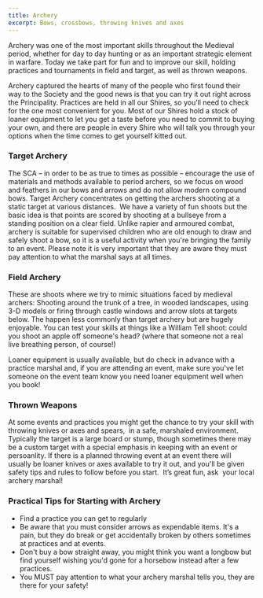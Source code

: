 ```yaml
---
title: Archery
excerpt: Bows, crossbows, throwing knives and axes
---
```

Archery was one of the most important skills throughout the Medieval period, whether  for day to day hunting or as an important strategic element in warfare.  Today we take part for fun and to improve our skill, holding practices and tournaments in field and target, as well as thrown weapons.

Archery captured the hearts of many of the people who first found their way to the Society and the good news is that you can try it out right across the Principality.   Practices are held in all our Shires, so you’ll need to check for the one most convenient for you. Most of our Shires hold a stock of loaner equipment to let you get a taste before you need to commit to buying your own, and there are people in every Shire who will talk you through your options when the time comes to get yourself kitted out.

### Target Archery

The SCA – in order to be as true to times as possible – encourage the use of materials and methods available to period archers, so we focus on wood and feathers in our bows and arrows and do not allow modern compound bows. Target Archery concentrates on getting the archers shooting at a static target at various distances.  We have a variety of fun shoots but the basic idea is that points are scored by shooting at a bullseye from a standing position on a clear field. Unlike rapier and armoured combat, archery is suitable for supervised children who are old enough to draw and safely shoot a bow, so it is a useful activity when you're bringing the family to an event. Please note it is very important that they are aware they must pay attention to what the marshal says at all times.

### Field Archery
These are shoots where we try to mimic situations faced by medieval archers: Shooting around the trunk of a tree, in wooded landscapes, using 3-D models or firing through castle windows and arrow slots at targets below. The happen less commonly than target archery but are hugely enjoyable. You can test your skills at things like a William Tell shoot: could you shoot an apple off someone's head? (where that someone not a real live breathing person, of course!)

Loaner equipment is usually available, but do check in advance with a practice marshal and, if you are attending an event, make sure you've let someone on the event team know you need loaner equipment well when you book! 

### Thrown Weapons

At some events and practices you might get the chance to try your skill with throwing knives or axes and spears,  in a safe, marshaled environment. Typically the target is a large board or stump, though sometimes there may be a custom target with a special emphasis in keeping with an event or persoanlity. If there is a planned throwing  event at an event there will usually be  loaner knives or axes available to try it out, and you'll be given safety tips and rules to follow before you start.  It’s great fun, ask  your local archery marshal!
 
### Practical Tips for Starting with Archery

- Find a practice you can get to regularly
- Be aware that you must consider arrows as expendable items. It's a pain, but they do break or get accidentally broken by others sometimes at practices and at events. 
- Don't buy a bow straight away, you might think you want a longbow but find yourself wishing you'd gone for a horsebow instead after a few practices.
- You MUST pay attention to what your archery marshal tells you, they are there for your safety! 
